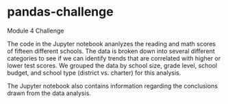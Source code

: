 # pandas-challenge
Module 4 Challenge

The code in the Jupyter notebook ananlyzes the reading and math scores of fifteen different schools. The data is broken down into several different categories to see if we can identify trends that are correlated with higher or lower test scores. We grouped the data by school size, grade level, school budget, and school type (district vs. charter) for this analysis.

The Jupyter notebook also contains information regarding the conclusions drawn from the data analysis.

